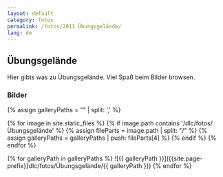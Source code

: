 ```yaml
---
layout: default
category: fotos
permalink: /fotos/2011 Übungsgelände/
lang: de
---
```


## Übungsgelände

Hier gibts was zu Übungsgelände. Viel Spaß beim Bilder browsen.

### Bilder
{% assign galleryPaths = "" | split: ',' %}

{% for image in site.static_files %}
{% if image.path contains '/dlc/fotos/Übungsgelände' %}
        {% assign fileParts = image.path | split: "/" %}
        {% assign galleryPaths = galleryPaths | push: fileParts[4] %}
{% endif %}
{% endfor %}

{% for galleryPath in galleryPaths %}
![{{ galleryPath }}]({{site.page-prefix}}dlc/fotos/Übungsgelände/{{ galleryPath }})
{% endfor %}

